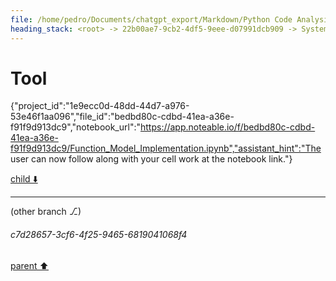 ```yaml
---
file: /home/pedro/Documents/chatgpt_export/Markdown/Python Code Analysis & Parsing.md
heading_stack: <root> -> 22b00ae7-9cb2-4df5-9eee-d07991dcb909 -> System -> 20ebaef2-02d6-4890-a642-e0f29f17805b -> System -> aaa2cafe-8b89-4a61-8a81-7ae5b849a3d4 -> User -> 9440ae93-53d9-4599-a08c-4f481da5db27 -> Assistant -> 57cd8fdb-661b-4e6a-89bc-77d3c8237b3f -> Tool -> 79181316-3c09-4844-8300-7e43ccd3f8a1 -> Assistant -> Cell 1 -> Cell 2 -> Observations: -> aaa2a124-a531-49d7-abf1-6bff71ae059e -> User -> f39d6ca7-8490-47d0-87ef-7295db56ee72 -> Assistant -> 4638e5fb-7316-4f3d-875b-e70772997c48 -> Tool
---
```

# Tool

{"project_id":"1e9ecc0d-48dd-44d7-a976-53e46f1aa096","file_id":"bedbd80c-cdbd-41ea-a36e-f91f9d913dc9","notebook_url":"https://app.noteable.io/f/bedbd80c-cdbd-41ea-a36e-f91f9d913dc9/Function_Model_Implementation.ipynb","assistant_hint":"The user can now follow along with your cell work at the notebook link."}

[child ⬇️](#c7d28657-3cf6-4f25-9465-6819041068f4)

---

(other branch ⎇)
###### c7d28657-3cf6-4f25-9465-6819041068f4
[parent ⬆️](#4638e5fb-7316-4f3d-875b-e70772997c48)
